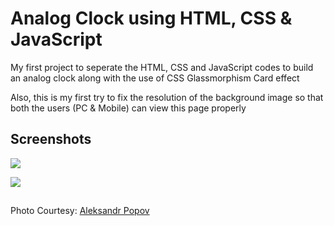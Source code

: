 
# Analog Clock using HTML, CSS & JavaScript

My first project to seperate the HTML, CSS and JavaScript codes to build an analog clock along with the use of CSS Glassmorphism Card effect

Also, this is my first try to fix the resolution of the background image so that both the users (PC & Mobile) can view this page properly


## Screenshots

![](https://user-images.githubusercontent.com/94695669/222904363-ac306fc5-5354-4b4e-b809-7a0542402ac4.png)

![](https://user-images.githubusercontent.com/94695669/222904436-49c50834-5df3-4260-b3e1-ba39c375a125.png)




## 

Photo Courtesy: [Aleksandr Popov](https://unsplash.com/@5tep5?utm_source=unsplash&utm_medium=referral&utm_content=creditCopyText)
